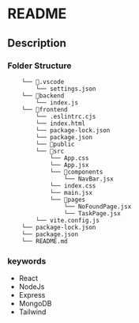 # README

## Description

### Folder Structure

``` └── .env
    └── 📁.vscode
        └── settings.json
    └── 📁backend
        └── index.js
    └── 📁frontend
        └── .eslintrc.cjs
        └── index.html
        └── package-lock.json
        └── package.json
        └── 📁public
        └── 📁src
            └── App.css
            └── App.jsx
            └── 📁components
                └── NavBar.jsx
            └── index.css
            └── main.jsx
            └── 📁pages
                └── NoFoundPage.jsx
                └── TaskPage.jsx
        └── vite.config.js
    └── package-lock.json
    └── package.json
    └── README.md
```

### keywords

* React
* NodeJs
* Express
* MongoDB
* Tailwind
